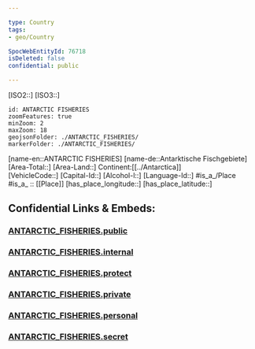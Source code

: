 ```yaml
---

type: Country
tags:
- geo/Country

SpocWebEntityId: 76718
isDeleted: false
confidential: public

---
```

[ISO2::] 
[ISO3::] 
```leaflet
id: ANTARCTIC FISHERIES
zoomFeatures: true 
minZoom: 2 
maxZoom: 18
geojsonFolder: ./ANTARCTIC_FISHERIES/
markerFolder: ./ANTARCTIC_FISHERIES/
```

[name-en::ANTARCTIC FISHERIES] 
[name-de::Antarktische Fischgebiete] 
[Area-Total::] 
[Area-Land::] 
Continent:[[../Antarctica]]  
[VehicleCode::] 
[Capital-Id::] 
[Alcohol-l::] 
[Language-Id::] 
#is_a_/Place  
#is_a_ :: [[Place]] 
[has_place_longitude::] 
[has_place_latitude::] 


## Confidential Links & Embeds: 

### [ANTARCTIC_FISHERIES.public](/_public/\Earth\Continent\AntarcticaANTARCTIC_FISHERIES.public.md) 

### [ANTARCTIC_FISHERIES.internal](/_internal/\Earth\Continent\AntarcticaANTARCTIC_FISHERIES.internal.md) 

### [ANTARCTIC_FISHERIES.protect](/_protect/\Earth\Continent\AntarcticaANTARCTIC_FISHERIES.protect.md) 

### [ANTARCTIC_FISHERIES.private](/_private/\Earth\Continent\AntarcticaANTARCTIC_FISHERIES.private.md) 

### [ANTARCTIC_FISHERIES.personal](/_personal/\Earth\Continent\AntarcticaANTARCTIC_FISHERIES.personal.md) 

### [ANTARCTIC_FISHERIES.secret](/_secret/\Earth\Continent\AntarcticaANTARCTIC_FISHERIES.secret.md)

